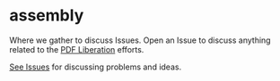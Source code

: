 assembly
=========

Where we gather to discuss Issues. Open an Issue to discuss anything related to the [PDF Liberation](https://github.com/pdfliberation) efforts.

[See Issues](https://github.com/pdfliberation/assembly/issues) for discussing problems and ideas.
